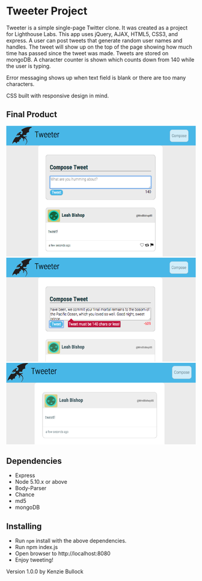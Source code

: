 # Tweeter Project

Tweeter is a simple single-page Twitter clone. It was created as a project for Lighthouse Labs. This app uses jQuery, AJAX, HTML5, CSS3, and express. A user can post tweets that generate random user names and handles. The tweet will show up on the top of the page showing how much time has passed since the tweet was made. Tweets are stored on mongoDB. A character counter is shown which counts down from 140 while the user is typing. 

Error messaging shows up when text field is blank or there are too many characters.

CSS built with responsive design in mind.

## Final Product

!['screenshot of main page'](https://github.com/kenziebullock/tweeter/blob/master/docs/front-page.png?raw=true)
!['screenshot of error message'](https://github.com/kenziebullock/tweeter/blob/master/docs/error-message.png?raw=true)
!['screenshot of hidden compose box'](https://github.com/kenziebullock/tweeter/blob/master/docs/compose-hidden.png?raw=true)

## Dependencies

- Express
- Node 5.10.x or above
- Body-Parser
- Chance
- md5
- mongoDB

## Installing

- Run `npm` install with the above dependencies.
- Run npm index.js
- Open browser to http://localhost:8080
- Enjoy tweeting!

Version 1.0.0
by Kenzie Bullock